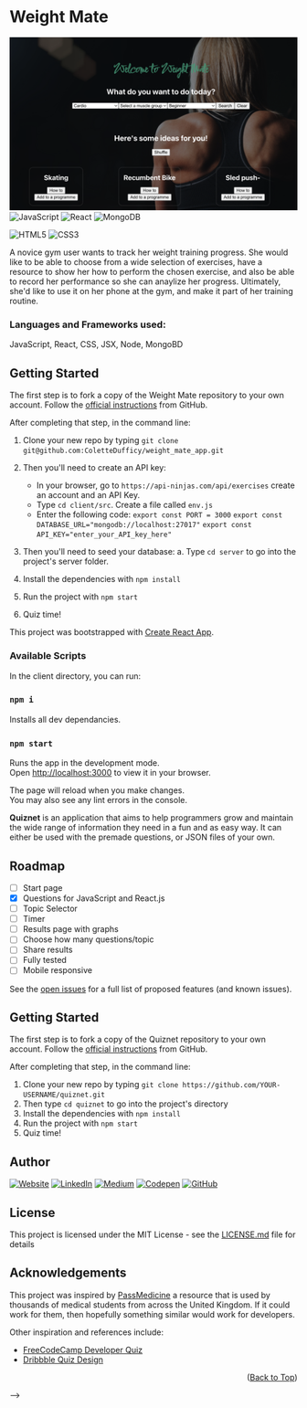 # Weight Mate
![Homepage](screengrabs/homepage_screenshot_2.png)
![JavaScript](https://img.shields.io/badge/javascript-%23323330.svg?style=for-the-badge&logo=javascript&logoColor=%23F7DF1E)
![React](https://img.shields.io/badge/react-%2320232a.svg?style=for-the-badge&logo=react&logoColor=%2361DAFB)
![MongoDB](hhttps://img.shields.io/badge/MongoDB-4EA94B?style=for-the-badge&logo=mongodb&logoColor=white)
<!-- https://img.shields.io/badge/MongoDB-4EA94B?style=for-the-badge&logo=mongodb&logoColor=white -->
![HTML5](https://img.shields.io/badge/html5-%23E34F26.svg?style=for-the-badge&logo=html5&logoColor=white)
![CSS3](https://img.shields.io/badge/css3-%231572B6.svg?style=for-the-badge&logo=css3&logoColor=white)


A novice gym user wants to track her weight training progress. She would like to be able to choose from a wide selection of exercises, have a resource to show her how to perform the chosen exercise, and also be able to record her performance so she can anaylize her progress. 
Ultimately, she'd like to use it on her phone at the gym, and make it part of her training routine. 


### Languages and Frameworks used:
JavaScript, React, CSS, JSX, Node, MongoBD


## Getting Started

The first step is to fork a copy of the Weight Mate repository to your own account. Follow the [official instructions](https://docs.github.com/en/get-started/quickstart/fork-a-repo) from GitHub.

After completing that step, in the command line:

1. Clone your new repo by typing `git clone git@github.com:ColetteDufficy/weight_mate_app.git`

2. Then you'll need to create an API key:
    - In your browser, go to `https://api-ninjas.com/api/exercises` create an account and an API Key.
    - Type `cd client/src`. Create a file called `env.js`
    - Enter the following code:
        `export const PORT = 3000`
        `export const DATABASE_URL="mongodb://localhost:27017"`
        `export const API_KEY="enter_your_API_key_here"`

3. Then you'll need to seed your database:
    a. Type `cd server` to go into the project's server folder.

3. Install the dependencies with `npm install`
4. Run the project with `npm start`
5. Quiz time!

This project was bootstrapped with [Create React App](https://github.com/facebook/create-react-app).

### Available Scripts

In the client directory, you can run:

### `npm i` 
Installs all dev dependancies.

### `npm start`

Runs the app in the development mode.\
Open [http://localhost:3000](http://localhost:3000) to view it in your browser.

The page will reload when you make changes.\
You may also see any lint errors in the console.



<!-- 
<a name="readme-top"></a>

# Quiznet
### Wireframes
### Wireframe of main page

![Banner](https://github.com/sf-adams/quiznet/assets/35069870/60fbf66e-f37b-4c9b-8d0b-b272c2a3f392)
![React](https://img.shields.io/badge/react-%2320232a.svg?style=for-the-badge&logo=react&logoColor=%2361DAFB)
![Vite](https://img.shields.io/badge/vite-%23646CFF.svg?style=for-the-badge&logo=vite&logoColor=white)
![SASS](https://img.shields.io/badge/SASS-hotpink.svg?style=for-the-badge&logo=SASS&logoColor=white)

<!-- BACKGROUND -->

**Quiznet** is an application that aims to help programmers grow and maintain the wide range of information they need in a fun and as easy way. It can either be used with the premade questions, or JSON files of your own.

<!-- Hopefully there is a question or two in there that you didn't already know. If there's something that you'd recommend being added, please go to the [contribution](#contributing) section. -->

<!-- SCREENSHOT -->

<!-- ![](./screenshot.jpg) -->

<!-- FEATURES -->

## Roadmap

- [ ] Start page
- [x] Questions for JavaScript and React.js
- [ ] Topic Selector
- [ ] Timer
- [ ] Results page with graphs
- [ ] Choose how many questions/topic
- [ ] Share results
- [ ] Fully tested
- [ ] Mobile responsive

See the [open issues](https://github.com/sf-adams/quiznet/issues) for a full list of proposed features (and known issues).

<!-- To view the demo: click here -->

<!-- GETTING STARTED -->

## Getting Started

The first step is to fork a copy of the Quiznet repository to your own account. Follow the [official instructions](https://docs.github.com/en/get-started/quickstart/fork-a-repo) from GitHub.

After completing that step, in the command line:

1. Clone your new repo by typing `git clone https://github.com/YOUR-USERNAME/quiznet.git`
2. Then type `cd quiznet` to go into the project's directory
3. Install the dependencies with `npm install`
4. Run the project with `npm start`
5. Quiz time!

<!-- AUTHOR/CONTACT -->

## Author

[![Website][website-shield]][website-url]
[![LinkedIn][linkedin-shield]][linkedin-url]
[![Medium][medium-shield]][medium-url]
[![Codepen][codepen-shield]][codepen-url]
[![GitHub][github-shield]][github-url]

[website-shield]: https://img.shields.io/badge/Sam%20Adams-FFD300?style=for-the-badge&logo=aboutdotme&logoColor=242424
[website-url]: https://sf-adams.com
[linkedin-shield]: https://img.shields.io/badge/LinkedIn-FFD300?style=for-the-badge&logo=linkedin&logoColor=242424
[linkedin-url]: https://linkedin.com/in/sf-adams
[medium-shield]: https://img.shields.io/badge/Medium-FFD300?style=for-the-badge&logo=medium&logoColor=242424
[medium-url]: https://medium.com/@sf-adams
[codepen-shield]: https://img.shields.io/badge/CodePen-FFD300?style=for-the-badge&logo=codepen&logoColor=242424
[codepen-url]: https://codepen.io/sf-adams
[github-shield]: https://img.shields.io/badge/GitHub-FFD300?style=for-the-badge&logo=github&logoColor=242424
[github-url]: https://github.io/sf-adams

<!-- LICENSE -->

## License

This project is licensed under the MIT License - see the [LICENSE.md](LICENSE.md) file for details

<!-- ACKNOWLEDGMENTS -->

## Acknowledgements

This project was inspired by [PassMedicine](https://www.passmedicine.com/) a resource that is used by thousands of medical students from across the United Kingdom. If it could work for them, then hopefully something similar would work for developers.

Other inspiration and references include:

- [FreeCodeCamp Developer Quiz](https://developerquiz.org/)
- [Dribbble Quiz Design](https://dribbble.com/shots/17815087-Audible-Utility-Quiz)

<p align="right">(<a href="#readme-top">Back to Top</a>)</p> -->
